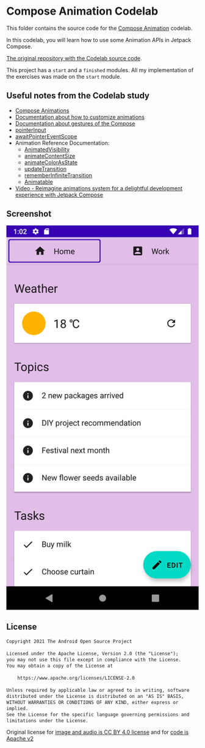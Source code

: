 # Compose Animation Codelab

This folder contains the source code for the
[Compose Animation](https://developer.android.com/codelabs/android-compose-animation)
codelab.

In this codelab, you will learn how to use some Animation APIs in Jetpack Compose.

[The original repository with the Codelab source code](https://github.com/android/codelab-android-compose).

This project has a `start` and a `finished` modules. All my implementation of the exercises was made on the `start`
module.

## Useful notes from the Codelab study

- [Compose Animations](https://developer.android.com/jetpack/compose/animation)
- [Documentation about how to customize animations](https://developer.android.com/jetpack/compose/animation#customize-animations)
- [Documentation about gestures of the Compose](https://developer.android.com/jetpack/compose/gestures)
- [pointerInput](https://developer.android.com/reference/kotlin/androidx/compose/ui/input/pointer/package-summary#(androidx.compose.ui.Modifier).pointerInput(kotlin.Any,kotlin.coroutines.SuspendFunction1))
- [awaitPointerEventScope](https://developer.android.com/reference/kotlin/androidx/compose/ui/input/pointer/PointerInputScope#awaitPointerEventScope(kotlin.coroutines.SuspendFunction1))
- Animation Reference Documentation:
  - [AnimatedVisibility](https://developer.android.com/reference/kotlin/androidx/compose/animation/package-summary#(androidx.compose.animation.core.Transition).AnimatedVisibility(kotlin.Function1,androidx.compose.ui.Modifier,androidx.compose.animation.EnterTransition,androidx.compose.animation.ExitTransition,kotlin.Function1))
  - [animateContentSize](https://developer.android.com/reference/kotlin/androidx/compose/animation/package-summary#(androidx.compose.ui.Modifier).animateContentSize(androidx.compose.animation.core.FiniteAnimationSpec,kotlin.Function2))
  - [animateColorAsState](https://developer.android.com/reference/kotlin/androidx/compose/animation/package-summary#animateColorAsState(androidx.compose.ui.graphics.Color,androidx.compose.animation.core.AnimationSpec,kotlin.String,kotlin.Function1))
  - [updateTransition](https://developer.android.com/reference/kotlin/androidx/compose/animation/core/package-summary#updateTransition(kotlin.Any,kotlin.String))
  - [rememberInfiniteTransition](https://developer.android.com/reference/kotlin/androidx/compose/animation/core/package-summary#rememberInfiniteTransition())
  - [Animatable](https://developer.android.com/reference/kotlin/androidx/compose/animation/core/Animatable)
- [Video - Reimagine animations system for a delightful development experience with Jetpack Compose](https://youtu.be/Z_T1bVjhMLk?si=0X2-lMPORhy5fmYj)

## Screenshot

![Screenshot](screenshots/app.png)

## License

```
Copyright 2021 The Android Open Source Project

Licensed under the Apache License, Version 2.0 (the "License");
you may not use this file except in compliance with the License.
You may obtain a copy of the License at

    https://www.apache.org/licenses/LICENSE-2.0

Unless required by applicable law or agreed to in writing, software
distributed under the License is distributed on an "AS IS" BASIS,
WITHOUT WARRANTIES OR CONDITIONS OF ANY KIND, either express or implied.
See the License for the specific language governing permissions and
limitations under the License.
```

Original license for [image and audio is CC BY 4.0 license](/third-party/codelab-android-compose/AnimationCodelab/ASSETS_LICENSE) and for [code is Apache v2](/third-party/codelab-android-compose/AnimationCodelab/LICENSE)